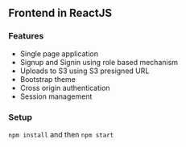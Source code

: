 ## Frontend in ReactJS

### Features
* Single page application
* Signup and Signin using role based mechanism
* Uploads to S3 using S3 presigned URL
* Bootstrap theme
* Cross origin authentication
* Session management

### Setup 
`npm install` and then `npm start`
